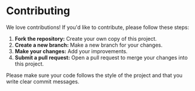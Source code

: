 # Contributing

We love contributions! If you'd like to contribute, please follow these steps:

1.  **Fork the repository:** Create your own copy of this project.
2.  **Create a new branch:** Make a new branch for your changes.
3.  **Make your changes:** Add your improvements.
4.  **Submit a pull request:** Open a pull request to merge your changes into this project.

Please make sure your code follows the style of the project and that you write clear commit messages.
